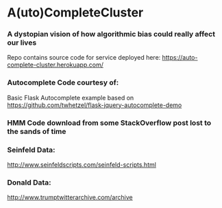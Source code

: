 # A(uto)CompleteCluster
### A dystopian vision of how algorithmic bias could really affect our lives

Repo contains source code for service deployed here: https://auto-complete-cluster.herokuapp.com/

### Autocomplete Code courtesy of:
Basic Flask Autocomplete example based on https://github.com/twhetzel/flask-jquery-autocomplete-demo

### HMM Code download from some StackOverflow post lost to the sands of time

### Seinfeld Data: 
http://www.seinfeldscripts.com/seinfeld-scripts.html

### Donald Data:
http://www.trumptwitterarchive.com/archive

